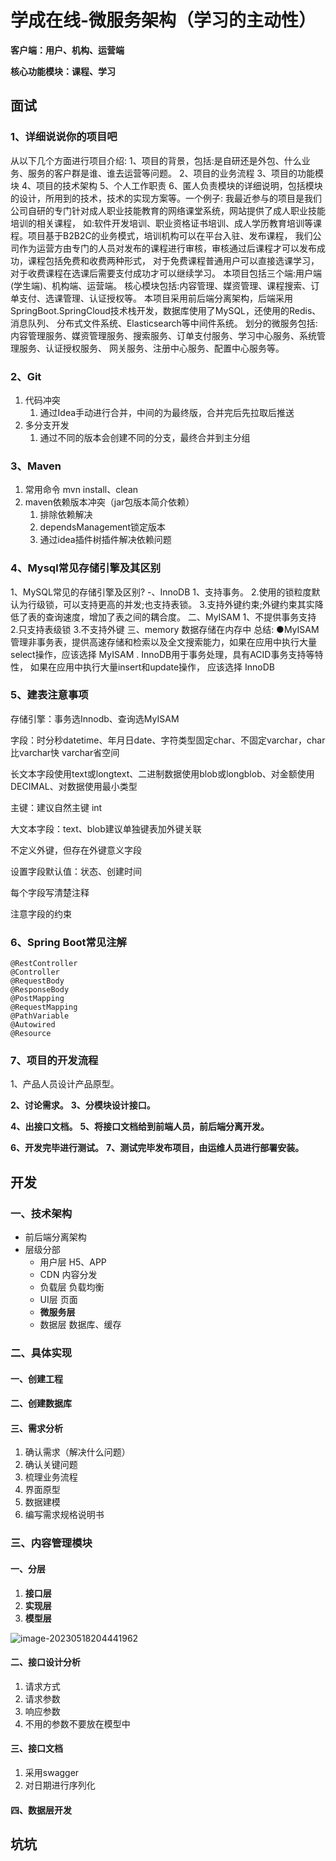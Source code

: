 # 学成在线-微服务架构（学习的主动性）

**客户端：用户、机构、运营端**

**核心功能模块：课程、学习**



## 面试

### 1、详细说说你的项目吧

从以下几个方面进行项目介绍:
1、项目的背景，包括:是自研还是外包、什么业务、服务的客户群是谁、谁去运营等问题。
2、项目的业务流程
3、项目的功能模块
4、项目的技术架构
5、个人工作职责
6、匿人负责模块的详细说明，包括模块的设计，所用到的技术，技术的实现方案等。一个例子:
我最近参与的项目是我们公司自研的专门针对成人职业技能教育的网络课堂系统，网站提供了成人职业技能培训的相关课程，
如:软件开发培训、职业资格证书培训、成人学历教育培训等课程。项目基于B2B2C的业务模式，培训机构可以在平台入驻、发布课程，
我们公司作为运营方由专门的人员对发布的课程进行审核，审核通过后课程才可以发布成功，课程包括免费和收费两种形式，
对于免费课程普通用户可以直接选课学习，对于收费课程在选课后需要支付成功才可以继续学习。
本项目包括三个端:用户端(学生端)、机构端、运营端。
核心模块包括:内容管理、媒资管理、课程搜索、订单支付、选课管理、认证授权等。
本项目采用前后端分离架构，后端采用SpringBoot.SpringCloud技术栈开发，数据库使用了MySQL，还使用的Redis、消息队列、
分布式文件系统、Elasticsearch等中间件系统。
划分的微服务包括:内容管理服务、媒资管理服务、搜索服务、订单支付服务、学习中心服务、系统管理服务、认证授权服务、
网关服务、注册中心服务、配置中心服务等。

### 2、Git

1. 代码冲突
   1. 通过Idea手动进行合并，中间的为最终版，合并完后先拉取后推送
2. 多分支开发
   1. 通过不同的版本会创建不同的分支，最终合并到主分组

### 3、Maven

1. 常用命令 mvn install、clean
2. maven依赖版本冲突（jar包版本简介依赖）
   1. 排除依赖解决
   2. dependsManagement锁定版本
   3. 通过idea插件树插件解决依赖问题



### 4、Mysql常见存储引擎及其区别

1、MySQL常见的存储引擎及区别?
-、InnoDB
1、支持事务。
2.使用的锁粒度默认为行级锁，可以支持更高的并发;也支持表锁。
3.支持外键约束;外键约束其实降低了表的查询速度，增加了表之间的耦合度。
二、MyISAM
1、不提供事务支持
2.只支持表级锁
3.不支持外键
三、memory
数据存储在内存中
总结:
●MyISAM管理非事务表，提供高速存储和检索以及全文搜索能力，如果在应用中执行大量select操作，应该选择
MyISAM
. InnoDB用于事务处理，具有ACID事务支持等特性， 如果在应用中执行大量insert和update操作， 应该选择
InnoDB



### 5、建表注意事项

存储引擎：事务选Innodb、查询选MyISAM

字段：时分秒datetime、年月日date、字符类型固定char、不固定varchar，char比varchar快 varchar省空间

长文本字段使用text或longtext、二进制数据使用blob或longblob、对金额使用DECIMAL、对数据使用最小类型

主键：建议自然主键 int

大文本字段：text、blob建议单独键表加外键关联

不定义外键，但存在外键意义字段

设置字段默认值：状态、创建时间

每个字段写清楚注释

注意字段的约束





### 6、Spring Boot常见注解

```
@RestController
@Controller
@RequestBody
@ResponseBody
@PostMapping
@RequestMapping
@PathVariable
@Autowired
@Resource
```



### 7、项目的开发流程

1、产品人员设计产品原型。

**2、讨论需求。**
**3、分模块设计接口。**

**4、出接口文档。**
**5、将接口文档给到前端人员，前后端分离开发。**

**6、开发完毕进行测试。**
**7、测试完毕发布项目，由运维人员进行部署安装。**

## 开发

### 一、技术架构

- 前后端分离架构
- 层级分部
  - 用户层 H5、APP
  - CDN 内容分发
  - 负载层 负载均衡
  - UI层 页面
  - **微服务层** 
  - 数据层 数据库、缓存



### 二、具体实现

#### 一、创建工程

#### 二、创建数据库

#### 三、需求分析

1. 确认需求（解决什么问题）
2. 确认关键问题
3. 梳理业务流程
4. 界面原型
5. 数据建模
6. 编写需求规格说明书

### 三、内容管理模块

#### 一、分层

1. **接口层**
2. **实现层**
3. **模型层**

![image-20230518204441962](C:\Users\LDB\AppData\Roaming\Typora\typora-user-images\image-20230518204441962.png)

#### 二、接口设计分析

1. 请求方式
2. 请求参数
3. 响应参数
4. 不用的参数不要放在模型中

#### 三、接口文档

1. 采用swagger
2. 对日期进行序列化

#### 四、数据层开发

## 坑坑
